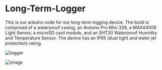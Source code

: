 # Long-Term-Logger
This is our arduino code for our long-term logging device. The build is comprised of a waterproof casing, an Arduino Pro Mini 328, a MAX44009 Light Sensor, a microSD card module, and an SHT20 Waterproof Humidity and Temperature Sensor. The device has an IP65 (dust tight and water jet protection) rating.


![logger](https://github.com/sjohn248/Long-Term-Logger/assets/89377875/1d8a286d-aaf2-4fb1-864d-a79d3a35b5e1)


![image](https://github.com/sjohn248/Long-Term-Logger/assets/89377875/34e473e5-28b7-4e40-be67-5555b21ccad5)


